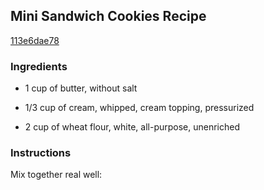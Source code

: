 ## Mini Sandwich Cookies Recipe

[113e6dae78](http://cookeatshare.com/recipes/mini-sandwich-cookies-51913)

### Ingredients

 - 1 cup of butter, without salt

 - 1/3 cup of cream, whipped, cream topping, pressurized

 - 2 cup of wheat flour, white, all-purpose, unenriched

### Instructions

Mix together real well: